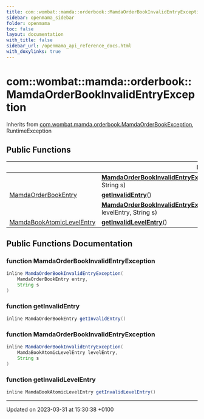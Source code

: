 ```yaml
---
title: com::wombat::mamda::orderbook::MamdaOrderBookInvalidEntryException
sidebar: openmama_sidebar
folder: openmama
toc: false
layout: documentation
with_title: false
sidebar_url: /openmama_api_reference_docs.html
with_doxylinks: true
---
```


# com::wombat::mamda::orderbook::MamdaOrderBookInvalidEntryException





Inherits from [com.wombat.mamda.orderbook.MamdaOrderBookException](classcom_1_1wombat_1_1mamda_1_1orderbook_1_1MamdaOrderBookException.html), RuntimeException

## Public Functions

|                | Name           |
| -------------- | -------------- |
| | **[MamdaOrderBookInvalidEntryException](classcom_1_1wombat_1_1mamda_1_1orderbook_1_1MamdaOrderBookInvalidEntryException.html#function-mamdaorderbookinvalidentryexception)**([MamdaOrderBookEntry](classcom_1_1wombat_1_1mamda_1_1orderbook_1_1MamdaOrderBookEntry.html) entry, String s) |
| [MamdaOrderBookEntry](classcom_1_1wombat_1_1mamda_1_1orderbook_1_1MamdaOrderBookEntry.html) | **[getInvalidEntry](classcom_1_1wombat_1_1mamda_1_1orderbook_1_1MamdaOrderBookInvalidEntryException.html#function-getinvalidentry)**() |
| | **[MamdaOrderBookInvalidEntryException](classcom_1_1wombat_1_1mamda_1_1orderbook_1_1MamdaOrderBookInvalidEntryException.html#function-mamdaorderbookinvalidentryexception)**([MamdaBookAtomicLevelEntry](interfacecom_1_1wombat_1_1mamda_1_1orderbook_1_1MamdaBookAtomicLevelEntry.html) levelEntry, String s) |
| [MamdaBookAtomicLevelEntry](interfacecom_1_1wombat_1_1mamda_1_1orderbook_1_1MamdaBookAtomicLevelEntry.html) | **[getInvalidLevelEntry](classcom_1_1wombat_1_1mamda_1_1orderbook_1_1MamdaOrderBookInvalidEntryException.html#function-getinvalidlevelentry)**() |

## Public Functions Documentation

### function MamdaOrderBookInvalidEntryException

```java
inline MamdaOrderBookInvalidEntryException(
    MamdaOrderBookEntry entry,
    String s
)
```


### function getInvalidEntry

```java
inline MamdaOrderBookEntry getInvalidEntry()
```


### function MamdaOrderBookInvalidEntryException

```java
inline MamdaOrderBookInvalidEntryException(
    MamdaBookAtomicLevelEntry levelEntry,
    String s
)
```


### function getInvalidLevelEntry

```java
inline MamdaBookAtomicLevelEntry getInvalidLevelEntry()
```


-------------------------------

Updated on 2023-03-31 at 15:30:38 +0100